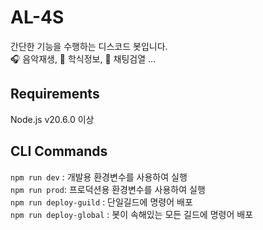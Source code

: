 # AL-4S
간단한 기능을 수행하는 디스코드 봇입니다.  
🎧 음악재생, 🍚 학식정보, 💬 채팅검열 ...

## Requirements
Node.js v20.6.0 이상

## CLI Commands
`npm run dev` : 개발용 환경변수를 사용하여 실행  
`npm run prod`: 프로덕션용 환경변수를 사용하여 실행  
`npm run deploy-guild` : 단일길드에 명령어 배포  
`npm run deploy-global` : 봇이 속해있는 모든 길드에 명령어 배포